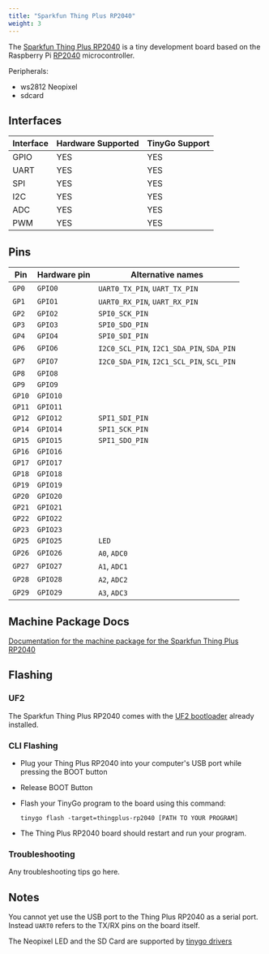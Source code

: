 ```yaml
---
title: "Sparkfun Thing Plus RP2040"
weight: 3
---
```


The [Sparkfun Thing Plus RP2040](https://www.sparkfun.com/products/17745) is a tiny development board based on the Raspberry Pi [RP2040](https://datasheets.raspberrypi.org/rp2040/rp2040-datasheet.pdf) microcontroller. 

Peripherals: 
- ws2812 Neopixel
- sdcard

## Interfaces

| Interface | Hardware Supported | TinyGo Support |
| --------- | ------------- | ----- |
| GPIO      | YES | YES |
| UART      | YES | YES |
| SPI      | YES | YES |
| I2C      | YES | YES |
| ADC      | YES | YES |
| PWM      | YES | YES |

## Pins

| Pin               | Hardware pin | Alternative names |
| ----------------- | ------------ | ----------------- |
| `GP0`             | `GPIO0`      | `UART0_TX_PIN`, `UART_TX_PIN` |
| `GP1`             | `GPIO1`      | `UART0_RX_PIN`, `UART_RX_PIN` |
| `GP2`             | `GPIO2`      | `SPI0_SCK_PIN`    |
| `GP3`             | `GPIO3`      | `SPI0_SDO_PIN`    |
| `GP4`             | `GPIO4`      | `SPI0_SDI_PIN`    |
| `GP6`             | `GPIO6`      | `I2C0_SCL_PIN`, `I2C1_SDA_PIN`, `SDA_PIN` |
| `GP7`             | `GPIO7`      | `I2C0_SDA_PIN`, `I2C1_SCL_PIN`, `SCL_PIN` |
| `GP8`             | `GPIO8`      |                   |
| `GP9`             | `GPIO9`      |                   |
| `GP10`            | `GPIO10`     |                   |
| `GP11`            | `GPIO11`     |                   |
| `GP12`            | `GPIO12`     | `SPI1_SDI_PIN`    |
| `GP14`            | `GPIO14`     | `SPI1_SCK_PIN`    |
| `GP15`            | `GPIO15`     | `SPI1_SDO_PIN`    |
| `GP16`            | `GPIO16`     |                   |
| `GP17`            | `GPIO17`     |                   |
| `GP18`            | `GPIO18`     |                   |
| `GP19`            | `GPIO19`     |                   |
| `GP20`            | `GPIO20`     |                   |
| `GP21`            | `GPIO21`     |                   |
| `GP22`            | `GPIO22`     |                   |
| `GP23`            | `GPIO23`     |                   |
| `GP25`            | `GPIO25`     | `LED`             |
| `GP26`            | `GPIO26`     | `A0`, `ADC0`      |
| `GP27`            | `GPIO27`     | `A1`, `ADC1`      |
| `GP28`            | `GPIO28`     | `A2`, `ADC2`      |
| `GP29`            | `GPIO29`     | `A3`, `ADC3`      |

## Machine Package Docs

[Documentation for the machine package for the Sparkfun Thing Plus RP2040](../machine/thingplus-rp2040)

## Flashing

### UF2

The Sparkfun Thing Plus RP2040 comes with the [UF2 bootloader](https://github.com/Microsoft/uf2) already installed.

### CLI Flashing

- Plug your Thing Plus RP2040 into your computer's USB port while pressing the BOOT button
- Release BOOT Button
- Flash your TinyGo program to the board using this command:

    ```shell
    tinygo flash -target=thingplus-rp2040 [PATH TO YOUR PROGRAM]
    ```

- The Thing Plus RP2040 board should restart and run your program.

### Troubleshooting

Any troubleshooting tips go here.

## Notes

You cannot yet use the USB port to the Thing Plus RP2040 as a serial port. Instead `UART0` refers to the TX/RX pins on the board itself.

The Neopixel LED and the SD Card are supported by [tinygo drivers](https://github.com/tinygo-org/drivers)